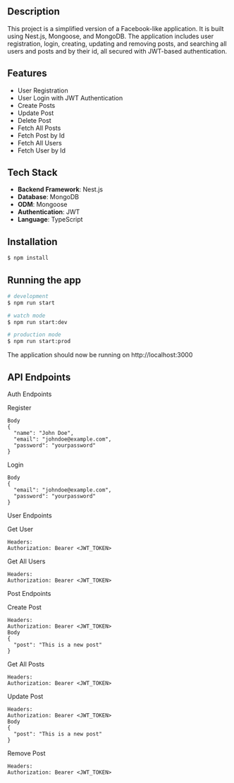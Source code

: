 ## Description

This project is a simplified version of a Facebook-like application. It is built using Nest.js, Mongoose, and MongoDB. The application includes user registration, login, creating, updating and removing posts, and searching all users and posts and by their id, all secured with JWT-based authentication.

## Features

- User Registration
- User Login with JWT Authentication
- Create Posts
- Update Post
- Delete Post
- Fetch All Posts
- Fetch Post by Id
- Fetch All Users
- Fetch User by Id

## Tech Stack

- **Backend Framework**: Nest.js
- **Database**: MongoDB
- **ODM**: Mongoose
- **Authentication**: JWT
- **Language**: TypeScript

## Installation

```bash
$ npm install
```

## Running the app

```bash
# development
$ npm run start

# watch mode
$ npm run start:dev

# production mode
$ npm run start:prod
```
The application should now be running on http://localhost:3000

## API Endpoints

Auth Endpoints

Register

```POST /auth/signup
Body
{
  "name": "John Doe",
  "email": "johndoe@example.com",
  "password": "yourpassword"
}
```

Login

```POST /auth/login
Body
{
  "email": "johndoe@example.com",
  "password": "yourpassword"
}
```


User Endpoints

Get User

```GET /users/:id
Headers:
Authorization: Bearer <JWT_TOKEN>
```

Get All Users

```GET /users
Headers:
Authorization: Bearer <JWT_TOKEN>
```


Post Endpoints

Create Post

```POST /posts
Headers:
Authorization: Bearer <JWT_TOKEN>
Body
{
  "post": "This is a new post"
}
```

Get All Posts

```GET /posts
Headers:
Authorization: Bearer <JWT_TOKEN>
```

Update Post

```PUT /posts/:id
Headers:
Authorization: Bearer <JWT_TOKEN>
Body
{
  "post": "This is a new post"
}
```

Remove Post

```DELETE //posts/:id
Headers:
Authorization: Bearer <JWT_TOKEN>
```